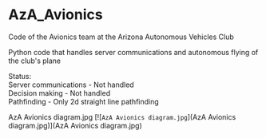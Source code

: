 # AzA_Avionics  
Code of the Avionics team at the Arizona Autonomous Vehicles Club  
  
Python code that handles server communications and autonomous flying of the club's plane  
  
Status:  
Server communications - Not handled  
Decision making - Not handled  
Pathfinding - Only 2d straight line pathfinding  

AzA Avionics diagram.jpg
[![`AzA Avionics diagram.jpg`](AzA Avionics diagram.jpg)](AzA Avionics diagram.jpg)
